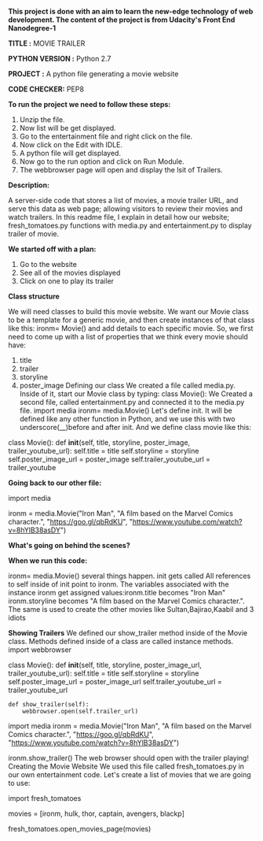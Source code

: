 **This project is done with an aim to learn the new-edge technology of web development. The content of the project is from Udacity's Front End Nanodegree-1**

**TITLE :** MOVIE TRAILER

**PYTHON VERSION :** Python 2.7

**PROJECT :** A python file generating a movie website

**CODE CHECKER:** PEP8

**To run the project we need to follow these steps:**

1.  Unzip the file.
2.  Now list will be get displayed.
3.  Go to the entertainment file and right click on the file.
4.  Now click on the Edit with IDLE.
5.  A python file will get displayed.
6.  Now go to the run option and click on Run Module.
7.  The webbrowser page will open and display the lsit of Trailers. 

**Description:**

A server-side code that stores a list of movies, a movie trailer URL, and serve this data as web page; allowing visitors to review their movies and watch trailers.
In this readme file, I explain in detail how our website; fresh_tomatoes.py functions with media.py and entertainment.py to display trailer of movie.

**We started off with a plan:**


1.  Go to the website
2.  See all of the movies displayed
3.  Click on one to play its trailer

**Class structure**


We will need classes to build this movie website. We want our Movie class to be a template for a generic movie, and then create instances of that class like this:
ironm= Movie() 
and add details to each specific movie. So, we first need to come up with a list of properties that we think every movie should have:
1.  title
2.	trailer
3.	storyline
4.	poster_image
Defining our class
We created a file called media.py. Inside of it, start our Movie class by typing:
class Movie():
We Created a second file, called entertainment.py and connected it to the media.py file.
import media
ironm= media.Movie()
Let's define init. It will be defined like any other function in Python, and we use this with two underscore(__)before and after init.
And we define class movie like this:


class Movie():
    def __init__(self, title, storyline, poster_image, trailer_youtube_url):
        self.title = title
        self.storyline = storyline
        self.poster_image_url = poster_image
        self.trailer_youtube_url = trailer_youtube

**Going back to our other file:**

import media

ironm = media.Movie("Iron Man",
                    "A film based on the Marvel Comics character.",
                    "https://goo.gl/qbRdKU",
                    "https://www.youtube.com/watch?v=8hYlB38asDY")

**What's going on behind the scenes?**

**When we run this code:**

ironm= media.Movie() several things happen.
init gets called All references to self inside of init point to ironm. The variables associated with the instance ironm get assigned values:ironm.title becomes "Iron Man" ironm.storyline becomes "A film based on the Marvel Comics character.".
The same is used to create the other movies like Sultan,Bajirao,Kaabil and 3 idiots

**Showing Trailers**
We defined our show_trailer method inside of the Movie class. Methods defined inside of a class are called instance methods.
import webbrowser

class Movie():
    def __init__(self, title, storyline, poster_image_url, trailer_youtube_url):
        self.title = title
        self.storyline = storyline
        self.poster_image_url = poster_image_url
        self.trailer_youtube_url = trailer_youtube_url

    def show_trailer(self):
        webbrowser.open(self.trailer_url)
import media
ironm = media.Movie("Iron Man",
                    "A film based on the Marvel Comics character.",
                    "https://goo.gl/qbRdKU",
                    "https://www.youtube.com/watch?v=8hYlB38asDY")


ironm.show_trailer()
The web browser should open with the trailer playing!
Creating the Movie Website
We used this file called fresh_tomatoes.py in our own entertainment code. Let's create a list of movies that we are going to use:

import fresh_tomatoes

movies = [ironm, hulk, thor, captain, avengers, blackp]

fresh_tomatoes.open_movies_page(movies)

